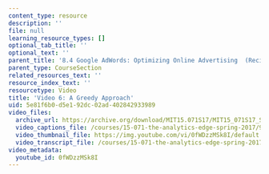 ```yaml
---
content_type: resource
description: ''
file: null
learning_resource_types: []
optional_tab_title: ''
optional_text: ''
parent_title: '8.4 Google AdWords: Optimizing Online Advertising  (Recitation)'
parent_type: CourseSection
related_resources_text: ''
resource_index_text: ''
resourcetype: Video
title: 'Video 6: A Greedy Approach'
uid: 5e81f6b0-d5e1-92dc-02ad-402842933989
video_files:
  archive_url: https://archive.org/download/MIT15.071S17/MIT15_071S17_Session_8.4.07_300k.mp4
  video_captions_file: /courses/15-071-the-analytics-edge-spring-2017/9b521b52bc395f87a2ee226b2e73e523_0fWDzzMSk8I.vtt
  video_thumbnail_file: https://img.youtube.com/vi/0fWDzzMSk8I/default.jpg
  video_transcript_file: /courses/15-071-the-analytics-edge-spring-2017/5860645efd19e07395d708f143ddf537_0fWDzzMSk8I.pdf
video_metadata:
  youtube_id: 0fWDzzMSk8I
---
```

